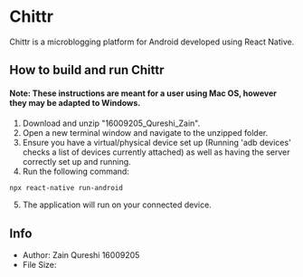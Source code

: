 # Chittr

Chittr is a microblogging platform for Android developed using React Native.



## How to build and run Chittr

#### Note: These instructions are meant for a user using Mac OS, however they may be adapted to Windows.

1. Download and unzip "16009205_Qureshi_Zain".
2. Open a new terminal window and navigate to the unzipped folder.
3. Ensure you have a virtual/physical device set up (Running 'adb devices' checks a list of devices currently attached) as well as having the server correctly set up and running.
4. Run the following command:

``` bash
npx react-native run-android
```
5. The application will run on your connected device.


## Info
- Author: Zain Qureshi 16009205
- File Size: 
